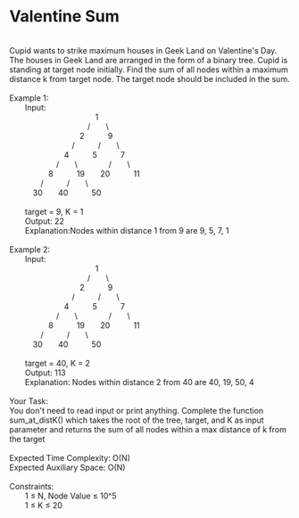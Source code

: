 <h1>Valentine Sum</h1>
<p><br>
Cupid wants to strike maximum houses in Geek Land on Valentine's Day. The houses in Geek Land are arranged in the form of a binary tree. Cupid is standing at target node initially. 
Find the sum of all nodes within a maximum distance k from target node. The target node should be included in the sum.<br>
<br>
Example 1:<br>
&emsp;&emsp;Input:<br>
&emsp;&emsp;&emsp;&emsp;&emsp;&emsp;&emsp;&emsp;&emsp;&emsp;&emsp;1<br>
&emsp;&emsp;&emsp;&emsp;&emsp;&emsp;&emsp;&emsp;&emsp;&emsp;/&emsp;&emsp;\<br>
&emsp;&emsp;&emsp;&emsp;&emsp;&emsp;&emsp;&emsp;&emsp;2&emsp;&emsp;&emsp;9<br>
&emsp;&emsp;&emsp;&emsp;&emsp;&emsp;&emsp;&emsp;/&emsp;&emsp;&emsp;/&emsp;&emsp;\<br>
&emsp;&emsp;&emsp;&emsp;&emsp;&emsp;&emsp;4&emsp;&emsp;&emsp;5&emsp;&emsp;&emsp;7<br>
&emsp;&emsp;&emsp;&emsp;&emsp;&emsp;/&emsp;&emsp;\&emsp;&emsp;&emsp;&emsp;/&emsp;&emsp;\<br>
&emsp;&emsp;&emsp;&emsp;&emsp;8&emsp;&emsp;&emsp;19&emsp;&emsp;20&emsp;&emsp;&emsp;11<br>
&emsp;&emsp;&emsp;&emsp;/&emsp;&emsp;&emsp;/&emsp;&emsp;\<br>
&emsp;&emsp;&emsp;30&emsp;&emsp;40&emsp;&emsp;&emsp;50<br>
<br>
&emsp;&emsp;target = 9, K = 1<br>
&emsp;&emsp;Output: 22<br>
&emsp;&emsp;Explanation:Nodes within distance 1 from 9 are 9, 5, 7, 1<br>  
<br>
Example 2:<br>
&emsp;&emsp;Input:<br>
&emsp;&emsp;&emsp;&emsp;&emsp;&emsp;&emsp;&emsp;&emsp;&emsp;&emsp;1<br>
&emsp;&emsp;&emsp;&emsp;&emsp;&emsp;&emsp;&emsp;&emsp;&emsp;/&emsp;&emsp;\<br>
&emsp;&emsp;&emsp;&emsp;&emsp;&emsp;&emsp;&emsp;&emsp;2&emsp;&emsp;&emsp;9<br>
&emsp;&emsp;&emsp;&emsp;&emsp;&emsp;&emsp;&emsp;/&emsp;&emsp;&emsp;/&emsp;&emsp;\<br>
&emsp;&emsp;&emsp;&emsp;&emsp;&emsp;&emsp;4&emsp;&emsp;&emsp;5&emsp;&emsp;&emsp;7<br>
&emsp;&emsp;&emsp;&emsp;&emsp;&emsp;/&emsp;&emsp;\&emsp;&emsp;&emsp;&emsp;/&emsp;&emsp;\<br>
&emsp;&emsp;&emsp;&emsp;&emsp;8&emsp;&emsp;&emsp;19&emsp;&emsp;20&emsp;&emsp;&emsp;11<br>
&emsp;&emsp;&emsp;&emsp;/&emsp;&emsp;&emsp;/&emsp;&emsp;\<br>
&emsp;&emsp;&emsp;30&emsp;&emsp;40&emsp;&emsp;&emsp;50<br>
<br>&emsp;&emsp;target = 40, K = 2<br>
&emsp;&emsp;Output: 113<br>
&emsp;&emsp;Explanation: Nodes within distance 2 from 40 are 40, 19, 50, 4<br>
<br>
Your Task:<br>
You don't need to read input or print anything. Complete the function sum_at_distK() which takes the root of the tree, target, and K  as input parameter and returns the sum of all nodes within a max distance of k from the target<br>
<br>
Expected Time Complexity: O(N)<br>
Expected Auxiliary Space: O(N)<br>
<br>
Constraints:<br>
&emsp;&emsp;1 ≤ N, Node Value ≤ 10^5<br>
&emsp;&emsp;1 ≤ K ≤ 20<br>
<br></p>
